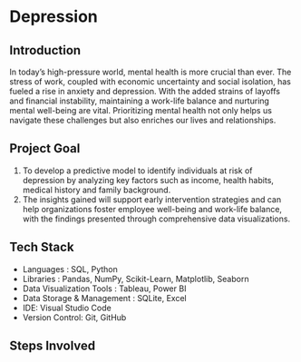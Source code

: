 # Depression

## Introduction
In today’s high-pressure world, mental health is more crucial than ever. 
The stress of work, coupled with economic uncertainty and social isolation, has fueled a rise in anxiety and depression. 
With the added strains of layoffs and financial instability, maintaining a work-life balance and nurturing mental well-being are vital. 
Prioritizing mental health not only helps us navigate these challenges but also enriches our lives and relationships.

## Project Goal
1. To develop a predictive model to identify individuals at risk of depression by analyzing key factors such as income, health habits, medical history and family background.
2. The insights gained will support early intervention strategies and can help organizations foster employee well-being and work-life balance, with the findings presented through comprehensive data visualizations.

## Tech Stack
- Languages : SQL, Python
- Libraries : Pandas, NumPy, Scikit-Learn, Matplotlib, Seaborn
- Data Visualization Tools : Tableau, Power BI
- Data Storage & Management : SQLite, Excel
- IDE: Visual Studio Code
- Version Control: Git, GitHub

## Steps Involved

